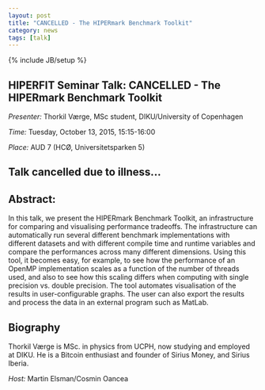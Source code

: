 ```yaml
---
layout: post
title: "CANCELLED - The HIPERmark Benchmark Toolkit"
category: news
tags: [talk]
---
```

{% include JB/setup %}

## HIPERFIT Seminar Talk: CANCELLED - The HIPERmark Benchmark Toolkit

_Presenter:_ Thorkil Værge, MSc student, DIKU/University of Copenhagen

_Time:_ Tuesday, October 13, 2015, 15:15-16:00

_Place:_ AUD 7 (HCØ, Universitetsparken 5)

## Talk cancelled due to illness...

## Abstract:

In this talk, we present the HIPERmark Benchmark Toolkit, an
infrastructure for comparing and visualising performance
tradeoffs. The infrastructure can automatically run several different
benchmark implementations with different datasets and with different
compile time and runtime variables and compare the performances across
many different dimensions. Using this tool, it becomes easy, for
example, to see how the performance of an OpenMP implementation scales
as a function of the number of threads used, and also to see how this
scaling differs when computing with single precision vs. double
precision. The tool automates visualisation of the results in
user-configurable graphs. The user can also export the results and
process the data in an external program such as MatLab.

## Biography

Thorkil Værge is MSc. in physics from UCPH, now studying and employed
at DIKU. He is a Bitcoin enthusiast and founder of Sirius Money, and
Sirius Iberia.

_Host:_ Martin Elsman/Cosmin Oancea